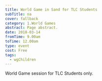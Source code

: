 ```yaml
---
title: World Game in Sand for TLC Students
subTitle: na
cover: fallback
category: 1.World Games
abstract: Page abstract.
date: 2018-03-14
fromTime: 9.00am
toTime: 12.00am
type: event
cost: Free
tags:
  - wgChildren
---
```


World Game session for TLC Students only.

